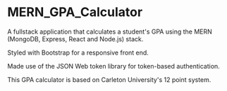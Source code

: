 # MERN_GPA_Calculator
A fullstack application that calculates a student's GPA using the MERN (MongoDB, Express, React and Node.js) stack.

Styled with Bootstrap for a responsive front end.

Made use of the JSON Web token library for token-based authentication.

This GPA calculator is based on Carleton University's 12 point system.
